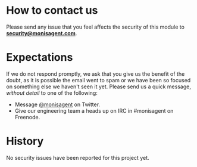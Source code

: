 # How to contact us

Please send any issue that you feel affects the security of this module to
**security@monisagent.com**.

# Expectations

If we do not respond promptly, we ask that you give us the benefit of the
doubt, as it is possible the email went to spam or we have been so focused on
something else we haven't seen it yet. Please send us a quick message,
*without detail* to one of the following:

* Message [@monisagent](https://twitter.com/monisagent) on Twitter.
* Give our engineering team a heads up on IRC in #monisagent on Freenode.

# History

No security issues have been reported for this project yet.
